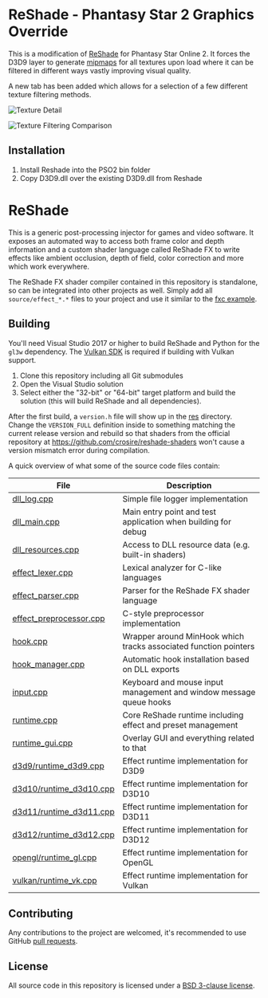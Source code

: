 ReShade - Phantasy Star 2 Graphics Override
=======

This is a modification of [ReShade](https://reshade.me/) for Phantasy Star Online 2. It forces the D3D9 layer to generate [mipmaps](https://en.wikipedia.org/wiki/Mipmap) for all textures upon load where it can be filtered in different ways vastly improving visual quality.

A new tab has been added which allows for a selection of a few different texture filtering methods.

![Texture Detail](https://i.imgur.com/pUVCzVf.png)

![Texture Filtering Comparison](https://i.imgur.com/Rl2fFVa.jpg)

## Installation
1. Install Reshade into the PSO2 bin folder
2. Copy D3D9.dll over the existing D3D9.dll from Reshade


ReShade
=======

This is a generic post-processing injector for games and video software. It exposes an automated way to access both frame color and depth information and a custom shader language called ReShade FX to write effects like ambient occlusion, depth of field, color correction and more which work everywhere.

The ReShade FX shader compiler contained in this repository is standalone, so can be integrated into other projects as well. Simply add all `source/effect_*.*` files to your project and use it similar to the [fxc example](tools/fxc.cpp).

## Building

You'll need Visual Studio 2017 or higher to build ReShade and Python for the `gl3w` dependency. The [Vulkan SDK](https://vulkan.lunarg.com/sdk/home#windows) is required if building with Vulkan support.

1. Clone this repository including all Git submodules
2. Open the Visual Studio solution
3. Select either the "32-bit" or "64-bit" target platform and build the solution (this will build ReShade and all dependencies).

After the first build, a `version.h` file will show up in the [res](/res) directory. Change the `VERSION_FULL` definition inside to something matching the current release version and rebuild so that shaders from the official repository at https://github.com/crosire/reshade-shaders won't cause a version mismatch error during compilation.

A quick overview of what some of the source code files contain:

|File                                                      |Description                                                            |
|----------------------------------------------------------|-----------------------------------------------------------------------|
|[dll_log.cpp](source/dll_log.cpp)                         |Simple file logger implementation                                      |
|[dll_main.cpp](source/dll_main.cpp)                       |Main entry point and test application when building for debug          |
|[dll_resources.cpp](source/dll_resources.cpp)             |Access to DLL resource data (e.g. built-in shaders)                    |
|[effect_lexer.cpp](source/effect_lexer.cpp)               |Lexical analyzer for C-like languages                                  |
|[effect_parser.cpp](source/effect_parser.cpp)             |Parser for the ReShade FX shader language                              |
|[effect_preprocessor.cpp](source/effect_preprocessor.cpp) |C-style preprocessor implementation                                    |
|[hook.cpp](source/hook.cpp)                               |Wrapper around MinHook which tracks associated function pointers       |
|[hook_manager.cpp](source/hook_manager.cpp)               |Automatic hook installation based on DLL exports                       |
|[input.cpp](source/input.cpp)                             |Keyboard and mouse input management and window message queue hooks     |
|[runtime.cpp](source/runtime.cpp)                         |Core ReShade runtime including effect and preset management            |
|[runtime_gui.cpp](source/runtime_gui.cpp)                 |Overlay GUI and everything related to that                             |
|[d3d9/runtime_d3d9.cpp](source/d3d9/runtime_d3d9.cpp)     |Effect runtime implementation for D3D9                                 |
|[d3d10/runtime_d3d10.cpp](source/d3d10/runtime_d3d10.cpp) |Effect runtime implementation for D3D10                                |
|[d3d11/runtime_d3d11.cpp](source/d3d11/runtime_d3d11.cpp) |Effect runtime implementation for D3D11                                |
|[d3d12/runtime_d3d12.cpp](source/d3d12/runtime_d3d12.cpp) |Effect runtime implementation for D3D12                                |
|[opengl/runtime_gl.cpp](source/opengl/runtime_gl.cpp)     |Effect runtime implementation for OpenGL                               |
|[vulkan/runtime_vk.cpp](source/vulkan/runtime_vk.cpp)     |Effect runtime implementation for Vulkan                               |

## Contributing

Any contributions to the project are welcomed, it's recommended to use GitHub [pull requests](https://help.github.com/articles/using-pull-requests/).

## License

All source code in this repository is licensed under a [BSD 3-clause license](LICENSE.md).
